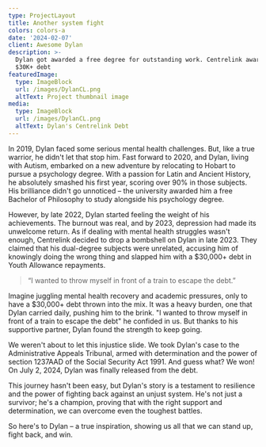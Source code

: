 ```yaml
---
type: ProjectLayout
title: Another system fight
colors: colors-a
date: '2024-02-07'
client: Awesome Dylan
description: >-
  Dylan got awarded a free degree for outstanding work. Centrelink awarded him a
  $30K+ debt
featuredImage:
  type: ImageBlock
  url: /images/DylanCL.png
  altText: Project thumbnail image
media:
  type: ImageBlock
  url: /images/DylanCL.png
  altText: Dylan's Centrelink Debt
---
```

In 2019, Dylan faced some serious mental health challenges. But, like a true warrior, he didn't let that stop him. Fast forward to 2020, and Dylan, living with Autism, embarked on a new adventure by relocating to Hobart to pursue a psychology degree. With a passion for Latin and Ancient History, he absolutely smashed his first year, scoring over 90% in those subjects. His brilliance didn't go unnoticed – the university awarded him a free Bachelor of Philosophy to study alongside his psychology degree.

However, by late 2022, Dylan started feeling the weight of his achievements. The burnout was real, and by 2023, depression had made its unwelcome return. As if dealing with mental health struggles wasn't enough, Centrelink decided to drop a bombshell on Dylan in late 2023. They claimed that his dual-degree subjects were unrelated, accusing him of knowingly doing the wrong thing and slapped him with a $30,000+ debt in Youth Allowance repayments.

> “I wanted to throw myself in front of a train to escape the debt.”

Imagine juggling mental health recovery and academic pressures, only to have a $30,000+ debt thrown into the mix. It was a heavy burden, one that Dylan carried daily, pushing him to the brink. "I wanted to throw myself in front of a train to escape the debt" he confided in us. But thanks to his supportive partner, Dylan found the strength to keep going.

We weren't about to let this injustice slide. We took Dylan's case to the Administrative Appeals Tribunal, armed with determination and the power of section 1237AAD of the Social Security Act 1991. And guess what? We won! On July 2, 2024, Dylan was finally released from the debt.

This journey hasn't been easy, but Dylan's story is a testament to resilience and the power of fighting back against an unjust system. He's not just a survivor; he's a champion, proving that with the right support and determination, we can overcome even the toughest battles.

So here's to Dylan – a true inspiration, showing us all that we can stand up, fight back, and win.
